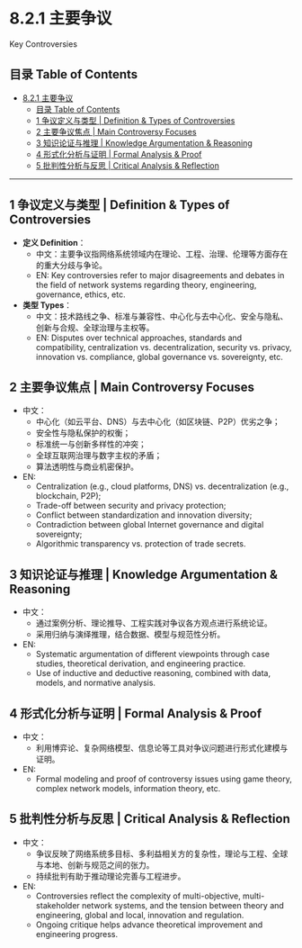 # 8.2.1 主要争议

Key Controversies

## 目录 Table of Contents

- [8.2.1 主要争议](#821-主要争议)
  - [目录 Table of Contents](#目录-table-of-contents)
  - [1 争议定义与类型 | Definition \& Types of Controversies](#1-争议定义与类型--definition--types-of-controversies)
  - [2 主要争议焦点 | Main Controversy Focuses](#2-主要争议焦点--main-controversy-focuses)
  - [3 知识论证与推理 | Knowledge Argumentation \& Reasoning](#3-知识论证与推理--knowledge-argumentation--reasoning)
  - [4 形式化分析与证明 | Formal Analysis \& Proof](#4-形式化分析与证明--formal-analysis--proof)
  - [5 批判性分析与反思 | Critical Analysis \& Reflection](#5-批判性分析与反思--critical-analysis--reflection)

---

## 1 争议定义与类型 | Definition & Types of Controversies

- **定义 Definition**：
  - 中文：主要争议指网络系统领域内在理论、工程、治理、伦理等方面存在的重大分歧与争论。
  - EN: Key controversies refer to major disagreements and debates in the field of network systems regarding theory, engineering, governance, ethics, etc.
- **类型 Types**：
  - 中文：技术路线之争、标准与兼容性、中心化与去中心化、安全与隐私、创新与合规、全球治理与主权等。
  - EN: Disputes over technical approaches, standards and compatibility, centralization vs. decentralization, security vs. privacy, innovation vs. compliance, global governance vs. sovereignty, etc.

## 2 主要争议焦点 | Main Controversy Focuses

- 中文：
  - 中心化（如云平台、DNS）与去中心化（如区块链、P2P）优劣之争；
  - 安全性与隐私保护的权衡；
  - 标准统一与创新多样性的冲突；
  - 全球互联网治理与数字主权的矛盾；
  - 算法透明性与商业机密保护。
- EN:
  - Centralization (e.g., cloud platforms, DNS) vs. decentralization (e.g., blockchain, P2P);
  - Trade-off between security and privacy protection;
  - Conflict between standardization and innovation diversity;
  - Contradiction between global Internet governance and digital sovereignty;
  - Algorithmic transparency vs. protection of trade secrets.

## 3 知识论证与推理 | Knowledge Argumentation & Reasoning

- 中文：
  - 通过案例分析、理论推导、工程实践对争议各方观点进行系统论证。
  - 采用归纳与演绎推理，结合数据、模型与规范性分析。
- EN:
  - Systematic argumentation of different viewpoints through case studies, theoretical derivation, and engineering practice.
  - Use of inductive and deductive reasoning, combined with data, models, and normative analysis.

## 4 形式化分析与证明 | Formal Analysis & Proof

- 中文：
  - 利用博弈论、复杂网络模型、信息论等工具对争议问题进行形式化建模与证明。
- EN:
  - Formal modeling and proof of controversy issues using game theory, complex network models, information theory, etc.

## 5 批判性分析与反思 | Critical Analysis & Reflection

- 中文：
  - 争议反映了网络系统多目标、多利益相关方的复杂性，理论与工程、全球与本地、创新与规范之间的张力。
  - 持续批判有助于推动理论完善与工程进步。
- EN:
  - Controversies reflect the complexity of multi-objective, multi-stakeholder network systems, and the tension between theory and engineering, global and local, innovation and regulation.
  - Ongoing critique helps advance theoretical improvement and engineering progress.
